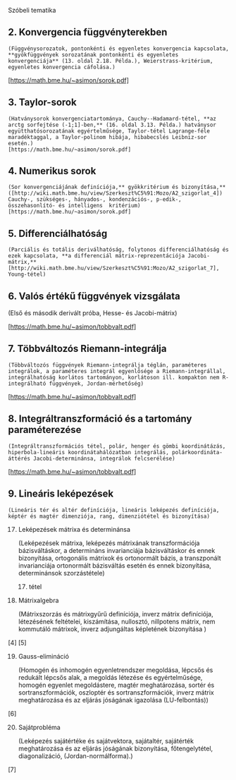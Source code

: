Szóbeli tematika

## 2. Konvergencia függvényterekben

    (Függvénysorozatok, pontonkénti és egyenletes konvergencia kapcsolata, **gyökfüggvények sorozatának pontonkénti és egyenletes konvergenciája** (13. oldal 2.18. Példa.), Weierstrass-kritérium, egyenletes konvergencia cáfolása.) 
[https://math.bme.hu/~asimon/sorok.pdf] 


## 3. Taylor-sorok

    (Hatványsorok konvergenciatartománya, Cauchy--Hadamard-tétel, **az arctg sorfejtése (-1;1]-ben,** (16. oldal 3.13. Példa.) hatványsor együtthatósorozatának egyértelműsége, Taylor-tétel Lagrange-féle maradéktaggal, a Taylor-polinom hibája, hibabecslés Leibniz-sor esetén.) 
    [https://math.bme.hu/~asimon/sorok.pdf] 
   

## 4. Numerikus sorok

    (Sor konvergenciájának definíciója,** gyökkritérium és bizonyítása,** ([http://wiki.math.bme.hu/view/Szerkeszt%C5%91:Mozo/A2_szigorlat_4]) Cauchy-, szükséges-, hányados-, kondenzációs-, p-edik-, összehasonlító- és intelligens  kritérium) 
    [https://math.bme.hu/~asimon/sorok.pdf] 

   
## 5. Differenciálhatóság

    (Parciális és totális deriválhatóság, folytonos differenciálhatóság és ezek kapcsolata, **a differenciál mátrix-reprezentációja Jacobi-mátrix,** [http://wiki.math.bme.hu/view/Szerkeszt%C5%91:Mozo/A2_szigorlat_7], Young-tétel) 

## 6. Valós értékű függvények vizsgálata
(Első és második derivált próba, Hesse- és Jacobi-mátrix) 

   [https://math.bme.hu/~asimon/tobbvalt.pdf]



## 7. Többváltozós Riemann-integrálja

    (Többváltozós függvények Riemann-integrálja téglán, paraméteres integrálok, a paraméteres integrál egyenlősége a Riemann-integrállal, integrálhatóság korlátos tartományon, korlátoson ill. kompakton nem R-integrálható függvények, Jordan-mérhetőség) 

  [https://math.bme.hu/~asimon/tobbvalt.pdf]

## 8. Integráltranszformáció és a tartomány paraméterezése

    (Integráltranszformációs tétel, polár, henger és gömbi koordinátázás, hiperbola-lineáris koordinátahálózatban integrálás, polárkoordináta-áttérés Jacobi-determinánsa, integrálok felcserélése) 

 [https://math.bme.hu/~asimon/tobbvalt.pdf]

## 9. Lineáris leképezések
    (Lineáris tér és altér definíciója, lineáris leképezés definíciója, képtér és magtér dimenziója, rang, dimenziótétel és bizonyítása) 

   

17. Leképezések mátrixa és determinánsa

    (Leképezések mátrixa, leképezés mátrixának transzformációja bázisváltáskor, a determináns invarianciája bázisváltáskor és ennek bizonyítása, ortogonális mátrixok és ortonormált bázis, a transzponált invarianciája ortonormált bázisváltás esetén és ennek bizonyítása, determinánsok szorzástétele) 

    17. tétel 

18. Mátrixalgebra

    (Mátrixszorzás és mátrixgyűrű definíciója, inverz mátrix definíciója, létezésének feltételei, kiszámítása, nullosztó, nillpotens mátrix, nem kommutáló mátrixok, inverz adjungáltas képletének bizonyítása ) 

[4] [5]

19. Gauss-elimináció

    (Homogén és inhomogén egyenletrendszer megoldása, lépcsős és redukált lépcsős alak, a megoldás létezése és egyértelműsége, homogén egyenlet megoldástere, magtér meghatározása, sortér és sortranszformációk, oszloptér és sortranszformációk, inverz mátrix meghatározása és az eljárás jóságának igazolása (LU-felbontás)) 

[6]

20. Sajátprobléma

    (Leképezés sajátértéke és sajátvektora, sajátaltér, sajátérték meghatározása és az eljárás jóságának bizonyítása, főtengelytétel, diagonalizáció, (Jordan-normálforma).) 

[7] 
